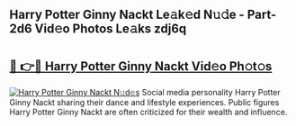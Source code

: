 ## Harry Potter Ginny Nackt Le𝚊k𝚎d N𝚞𝚍e - Part-2d6 Vid𝚎o Photos Le𝚊ks zdj6q

# <h2><a href="http://fbag6o.evod.top/?m=Harry+Potter+Ginny+Nackt">🔗 👉🔴 Harry Potter Ginny Nackt Vid𝚎o Ph𝚘t𝚘s</a></h2>

[![Harry Potter Ginny Nackt N𝚞d𝚎s](https://i.imgur.com/8V9OHl7.gif)](http://fbag6o.evod.top/?m=Harry+Potter+Ginny+Nackt)
Social media personality Harry Potter Ginny Nackt sharing their dance and lifestyle experiences. Public figures Harry Potter Ginny Nackt are often criticized for their wealth and influence. 
